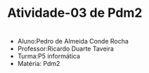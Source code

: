 # Atividade-03 de Pdm2 <h1>

* Aluno:Pedro de Almeida Conde Rocha
* Professor:Ricardo Duarte Taveira
* Turma:P5 informática
* Matéria: Pdm2
